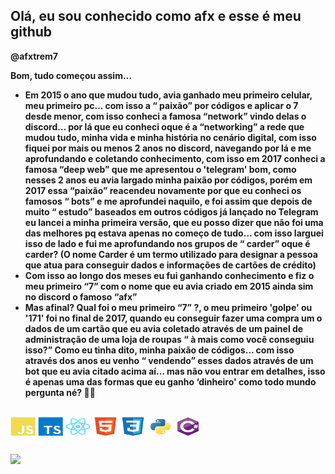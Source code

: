 ## Olá, eu sou conhecido como afx e esse é meu github
<b>@afxtrem7</b>

<b>Bom, tudo começou assim… 
- Em 2015 o ano que mudou tudo, avia ganhado meu primeiro celular, meu primeiro pc… com isso a “ paixão” por códigos e aplicar o 7 desde menor, com isso conheci a famosa “network” vindo delas o discord… por lá que eu conheci oque é a “networking” a rede que mudou tudo, minha vida e minha história no cenário digital, com isso fiquei por mais ou menos 2 anos no discord, navegando por lá e me aprofundando e coletando conhecimento, com isso em 2017 conheci a famosa “deep web” que me apresentou o 'telegram' bom, como nesses 2 anos eu avia largado minha paixão por códigos, porém em 2017 essa “paixão” reacendeu novamente por que eu conheci os famosos “ bots” e me aprofundei naquilo, e foi assim que depois de muito “ estudo” baseados em outros códigos já lançado no Telegram eu lancei a minha primeira versão, que eu posso dizer que não foi uma das melhores pq estava apenas no começo de tudo… com isso larguei isso de lado e fui me aprofundando nos grupos de “ carder” oque é carder? (O nome Carder é um termo utilizado para designar a pessoa que atua para conseguir dados e informações de cartões de crédito)
- Com isso ao longo dos meses eu fui ganhando conhecimento e fiz o meu primeiro “7” com o nome que eu avia criado em 2015 ainda sim no discord o famoso “afx”
- Mas afinal? Qual foi o meu primeiro “7” ?, o meu primeiro 'golpe' ou '171' foi no final de 2017, quando eu conseguir fazer uma compra um o dados de um cartão que eu avia coletado através de um painel de administração de uma loja de roupas “ à mais como você conseguiu isso?” Como eu tinha dito, minha paixão de códigos… com isso através dos anos eu venho “ vendendo” esses dados através de um bot que eu avia citado acima aí… mas não vou entrar em detalhes, isso é apenas uma das formas que eu ganho ‘dinheiro' como todo mundo pergunta né? 🤷🏻</b>

<div style="display: inline_block"><br>
  <img align="center" alt="Rafa-Js" height="30" width="40" src="https://raw.githubusercontent.com/devicons/devicon/master/icons/javascript/javascript-plain.svg">
  <img align="center" alt="Rafa-Ts" height="30" width="40" src="https://raw.githubusercontent.com/devicons/devicon/master/icons/typescript/typescript-plain.svg">
  <img align="center" alt="Rafa-React" height="30" width="40" src="https://raw.githubusercontent.com/devicons/devicon/master/icons/react/react-original.svg">
  <img align="center" alt="Rafa-HTML" height="30" width="40" src="https://raw.githubusercontent.com/devicons/devicon/master/icons/html5/html5-original.svg">
  <img align="center" alt="Rafa-CSS" height="30" width="40" src="https://raw.githubusercontent.com/devicons/devicon/master/icons/css3/css3-original.svg">
  <img align="center" alt="Rafa-Python" height="30" width="40" src="https://raw.githubusercontent.com/devicons/devicon/master/icons/python/python-original.svg">
  <img align="center" alt="Rafa-Csharp" height="30" width="40" src="https://raw.githubusercontent.com/devicons/devicon/master/icons/csharp/csharp-original.svg">
</div>

##

<div> 
  <a href="https://t.me/afxtrem7x" target="_blank"><img src="https://img.shields.io/badge/Telegram-2CA5E0?style=for-the-badge&logo=telegram&logoColor=black" target="_blank"></a>
